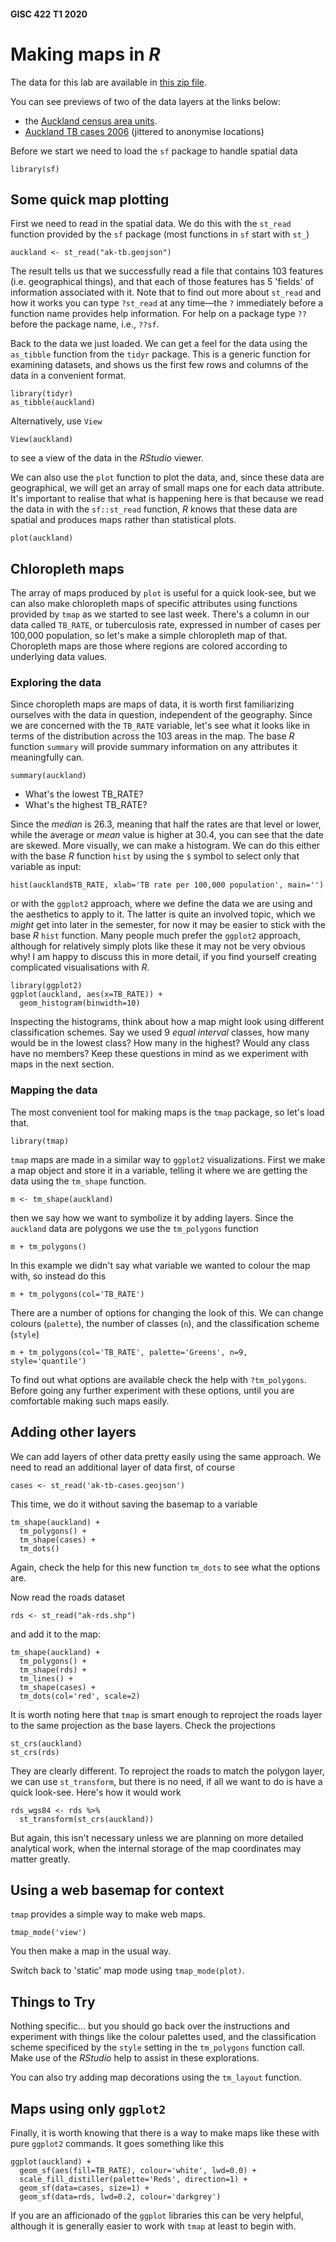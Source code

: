 #### GISC 422 T1 2020
# Making maps in *R*
The data for this lab are available in [this zip file](week-02.zip).

You can see previews of two of the data layers at the links below:

+ the [Auckland census area units](https://github.com/DOSull/GISC-422/blob/master/labs/week-02/ak-tb.geojson).
+ [Auckland TB cases 2006](https://github.com/DOSull/GISC-422/blob/master/labs/week-02/ak-tb-cases.geojson) (jittered to anonymise locations)

Before we start we need to load the `sf` package to handle spatial data
```{r}
library(sf)
```

## Some quick map plotting
First we need to read in the spatial data. We do this with the `st_read` function provided by the `sf` package (most functions in `sf` start with `st_`)
```{r}
auckland <- st_read("ak-tb.geojson")
```

The result tells us that we successfully read a file that contains 103 features (i.e. geographical things), and that each of those features has 5 'fields' of information associated with it. Note that to find out more about `st_read` and how it works you can type `?st_read` at any time&mdash;the `?` immediately before a function name provides help information. For help on a package type `??` before the package name, i.e., `??sf`.

Back to the data we just loaded. We can get a feel for the data using the `as_tibble` function from the `tidyr` package. This is a generic function for examining datasets, and shows us the first few rows and columns of the data in a convenient format.
```{r}
library(tidyr)
as_tibble(auckland)
```

Alternatively, use `View`
```{r}
View(auckland)
```

to see a view of the data in the *RStudio* viewer.

We can also use the `plot` function to plot the data, and, since these data are geographical, we will get an array of small maps one for each data attribute. It's important to realise that what is happening here is that because we read the data in with the `sf::st_read` function, *R* knows that these data are spatial and produces maps rather than statistical plots.
```{r}
plot(auckland)
```

## Chloropleth maps
The array of maps produced by `plot` is useful for a quick look-see, but we can also make chloropleth maps of specific attributes using functions provided by `tmap` as we started to see last week. There's a column in our data called `TB_RATE`, or tuberculosis rate, expressed in number of cases per 100,000 population, so let's make a simple chloropleth map of that. Choropleth maps are those where regions are colored according to underlying data values.

### Exploring the data
Since choropleth maps are maps of data, it is worth first familiarizing ourselves with the data in question, independent of the geography. Since we are concerned with the `TB_RATE` variable, let's see what it looks like in terms of the distribution across the 103 areas in the map. The base *R* function `summary` will provide summary information on any attributes it meaningfully can.
```{r}
summary(auckland)
```

- What's the lowest TB_RATE?
- What's the highest TB_RATE?

Since the *median* is 26.3, meaning that half the rates are that level or lower, while the average or *mean* value is higher at 30.4, you can see that the date are skewed. More visually, we can make a histogram. We can do this either with the base *R* function `hist` by using the `$` symbol to select only that variable as input:
```{r}
hist(auckland$TB_RATE, xlab='TB rate per 100,000 population', main='')
```

or with the `ggplot2` approach, where we define the data we are using and the aesthetics to apply to it. The latter is quite an involved topic, which we *might* get into later in the semester, for now it may be easier to stick with the base *R* `hist` function. Many people much prefer the `ggplot2` approach, although for relatively simply plots like these it may not be very obvious why! I am happy to discuss this in more detail, if you find yourself creating complicated visualisations with *R*.
```{r}
library(ggplot2)
ggplot(auckland, aes(x=TB_RATE)) +
  geom_histogram(binwidth=10)
```

Inspecting the histograms, think about how a map might look using different classification schemes. Say we used 9 *equal interval* classes, how many would be in the lowest class? How many in the highest? Would any class have no members? Keep these questions in mind as we experiment with maps in the next section.

### Mapping the data
The most convenient tool for making maps is the `tmap` package, so let's load that.
```{r}
library(tmap)
```

`tmap` maps are made in a similar way to `ggplot2` visualizations. First we make a map object and store it in a variable, telling it where we are getting the data using the `tm_shape` function.
```{r}
m <- tm_shape(auckland)
```

then we say how we want to symbolize it by adding layers. Since the `auckland` data are polygons we use the `tm_polygons` function
```{r}
m + tm_polygons()
```

In this example we didn't say what variable we wanted to colour the map with, so instead do this
```{r}
m + tm_polygons(col='TB_RATE')
```

There are a number of options for changing the look of this. We can change colours (`palette`), the number of classes (`n`), and the classification scheme (`style`)
```{r}
m + tm_polygons(col='TB_RATE', palette='Greens', n=9, style='quantile')
```

To find out what options are available check the help with `?tm_polygons`. Before going any further experiment with these options, until you are comfortable making such maps easily.

## Adding other layers
We can add layers of other data pretty easily using the same approach. We need to read an additional layer of data first, of course
```{r}
cases <- st_read('ak-tb-cases.geojson')
```

This time, we do it without saving the basemap to a variable
```{r}
tm_shape(auckland) +
  tm_polygons() +
  tm_shape(cases) +
  tm_dots()
```

Again, check the help for this new function `tm_dots` to see what the options are.

Now read the roads dataset
```{r}
rds <- st_read("ak-rds.shp")
```

and add it to the map:

```{r}
tm_shape(auckland) +
  tm_polygons() +
  tm_shape(rds) +
  tm_lines() +
  tm_shape(cases) +
  tm_dots(col='red', scale=2)
```

It is worth noting here that `tmap` is smart enough to reproject the roads layer to the same projection as the base layers. Check the projections

```{r}
st_crs(auckland)
st_crs(rds)
```

They are clearly different. To reproject the roads to match the polygon layer, we can use `st_transform`, but there is no need, if all we want to do is have a quick look-see. Here's how it would work

```{r}
rds_wgs84 <- rds %>%
  st_transform(st_crs(auckland))
```

But again, this isn't necessary unless we are planning on more detailed analytical work, when the internal storage of the map coordinates may matter greatly.

## Using a web basemap for context
`tmap` provides a simple way to make web maps.
```{r}
tmap_mode('view')
```

You then make a map in the usual way.

Switch back to 'static' map mode using `tmap_mode(plot)`.

## Things to Try
Nothing specific... but you should go back over the instructions and experiment with things like the colour palettes used, and the classification scheme specificed by the `style` setting in the `tm_polygons` function call. Make use of the *RStudio* help to assist in these explorations.

You can also try adding map decorations using the `tm_layout` function.

## Maps using only `ggplot2`
Finally, it is worth knowing that there is a way to make maps like these with pure `ggplot2` commands. It goes something like this
```{r}
ggplot(auckland) +
  geom_sf(aes(fill=TB_RATE), colour='white', lwd=0.0) +
  scale_fill_distiller(palette='Reds', direction=1) +
  geom_sf(data=cases, size=1) +
  geom_sf(data=rds, lwd=0.2, colour='darkgrey')
```

If you are an afficionado of the `ggplot` libraries this can be very helpful, although it is generally easier to work with `tmap` at least to begin with.

